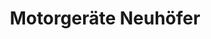 ---
title: "Motorgeräte Neuhöfer"
url: /floh-seligenthal/motorgeraete-neuhoefer/
shop: Allgemein
---